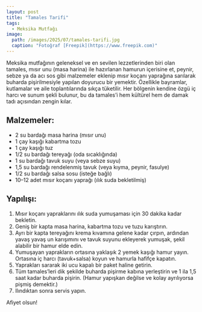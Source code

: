 ```yaml
---
layout: post
title: "Tamales Tarifi"
tags:
  - Meksika Mutfağı
image: 
  path: /images/2025/07/tamales-tarifi.jpg
  caption: "Fotoğraf [Freepik](https://www.freepik.com)"
---
```


Meksika mutfağının geleneksel ve en sevilen lezzetlerinden biri olan tamales, mısır unu (masa harina) ile hazırlanan hamurun içerisine et, peynir, sebze ya da acı sos gibi malzemeler eklenip mısır koçanı yaprağına sarılarak buharda pişirilmesiyle yapılan doyurucu bir yemektir. Özellikle bayramlar, kutlamalar ve aile toplantılarında sıkça tüketilir. Her bölgenin kendine özgü iç harcı ve sunum şekli bulunur, bu da tamales’i hem kültürel hem de damak tadı açısından zengin kılar.

## Malzemeler:

- 2 su bardağı masa harina (mısır unu)
- 1 çay kaşığı kabartma tozu
- 1 çay kaşığı tuz
- 1/2 su bardağı tereyağı (oda sıcaklığında)
- 1 su bardağı tavuk suyu (veya sebze suyu)
- 1,5 su bardağı rendelenmiş tavuk (veya kıyma, peynir, fasulye)
- 1/2 su bardağı salsa sosu (isteğe bağlı)
- 10–12 adet mısır koçanı yaprağı (ılık suda bekletilmiş)

## Yapılışı:

1. Mısır koçanı yapraklarını ılık suda yumuşaması için 30 dakika kadar bekletin.
2. Geniş bir kapta masa harina, kabartma tozu ve tuzu karıştırın.
3. Ayrı bir kapta tereyağını krema kıvamına gelene kadar çırpın, ardından yavaş yavaş un karışımını ve tavuk suyunu ekleyerek yumuşak, şekil alabilir bir hamur elde edin.
4. Yumuşayan yaprakların ortasına yaklaşık 2 yemek kaşığı hamur yayın. Ortasına iç harcı (tavuk+salsa) koyun ve hamurla hafifçe kapatın.
5. Yaprakları sararak iki ucu kapalı bir paket haline getirin.
6. Tüm tamales’leri dik şekilde buharda pişirme kabına yerleştirin ve 1 ila 1,5 saat kadar buharda pişirin. (Hamur yapışkan değilse ve kolay ayrılıyorsa pişmiş demektir.)
7. Ilındıktan sonra servis yapın.

Afiyet olsun!